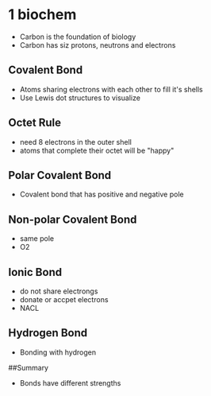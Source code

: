 # 1 biochem

- Carbon is the foundation of biology
- Carbon has siz protons, neutrons and electrons

## Covalent Bond
- Atoms sharing electrons with each other to fill it's shells
- Use Lewis dot structures to visualize 

## Octet Rule
- need 8 electrons in the outer shell
- atoms that complete their octet will be "happy"

## Polar Covalent Bond
- Covalent bond	  that has positive and negative pole
## Non-polar Covalent Bond
- same pole
- O2

## Ionic Bond
- do not share electrongs
- donate or accpet electrons
- NACL

## Hydrogen Bond
- Bonding with hydrogen

##Summary
- Bonds have different strengths

